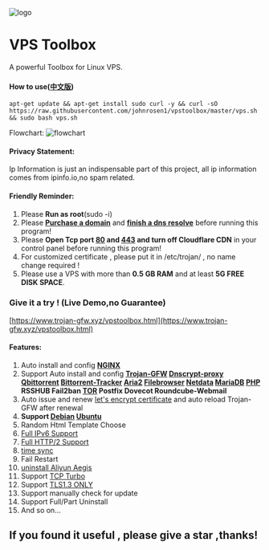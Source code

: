 ![logo](https://raw.githubusercontent.com/johnrosen1/trojan-gfw-script/master/logo.png)
# VPS Toolbox

A powerful Toolbox for Linux VPS.

#### How to use([中文版](https://github.com/johnrosen1/vpstoolbox/blob/master/docs/README_zh_cn.md))
```
apt-get update && apt-get install sudo curl -y && curl -sO https://raw.githubusercontent.com/johnrosen1/vpstoolbox/master/vps.sh && sudo bash vps.sh
```

Flowchart:
![flowchart](https://raw.githubusercontent.com/jerrypoma/trojan-gfw-script/master/vpstoolbox.png)

#### Privacy Statement:

Ip Information is just an indispensable part of this project, all ip information comes from ipinfo.io,no spam related.

#### Friendly Reminder:
1. Please **Run as root**(sudo -i)
2. Please **[Purchase a domain](https://www.namesilo.com/?rid=685fb47qi)** and **[finish a dns resolve](https://dnschecker.org/)** before running this program!
3. Please **Open Tcp port [80](https://www.speedguide.net/port.php?port=80) and [443](https://www.speedguide.net/port.php?port=443) and turn off Cloudflare CDN** in your control panel before running this program!
4. For customized certificate , please put it in /etc/trojan/ , no name change required !
5. Please use a VPS with more than **0.5 GB RAM** and at least **5G FREE DISK SPACE**. 

### Give it a try ! (Live Demo,no Guarantee)

[https://www.trojan-gfw.xyz/vpstoolbox.html](https://www.trojan-gfw.xyz/vpstoolbox.html)

#### Features:

1. Auto install and config **[NGINX](https://www.nginx.com/)**
20. Support Auto install and config **[Trojan-GFW](https://github.com/trojan-gfw/trojan) [Dnscrypt-proxy](https://www.dnscrypt.org/) [Qbittorrent](https://www.qbittorrent.org/) [Bittorrent-Tracker](https://github.com/webtorrent/bittorrent-tracker) [Aria2](https://github.com/aria2/aria2) [Filebrowser](https://github.com/filebrowser/filebrowser) [Netdata](https://github.com/netdata/netdata) [MariaDB](https://mariadb.org/) [PHP](https://www.php.net/) RSSHUB Fail2ban [TOR](https://famicoman.com/2018/01/03/configuring-and-monitoring-a-tor-middle-relay/) Postfix Dovecot Roundcube-Webmail**
3. Auto issue and renew [let's encrypt certificate](https://letsencrypt.org/) and auto reload Trojan-GFW after renewal
4. **Support [Debian](https://www.debian.org/) [Ubuntu](https://ubuntu.com/)**
16. Random Html Template Choose
17. [Full IPv6 Support](https://en.wikipedia.org/wiki/IPv6)
17. [Full HTTP/2 Support](https://en.wikipedia.org/wiki/HTTP/2)
18. [time sync](https://www.freedesktop.org/software/systemd/man/timedatectl.html)
19. Fail Restart
20. [uninstall Aliyun Aegis](https://www.johnrosen1.com/ali-iso/)
9.  Support [TCP Turbo](https://github.com/shadowsocks/shadowsocks/wiki/Optimizing-Shadowsocks)
15. Support [TLS1.3 ONLY](https://wiki.openssl.org/index.php/TLS1.3)
21. Support manually check for update
23. Support Full/Part Uninstall
24. And so on...

## If you found it useful , please give a star ,thanks!
